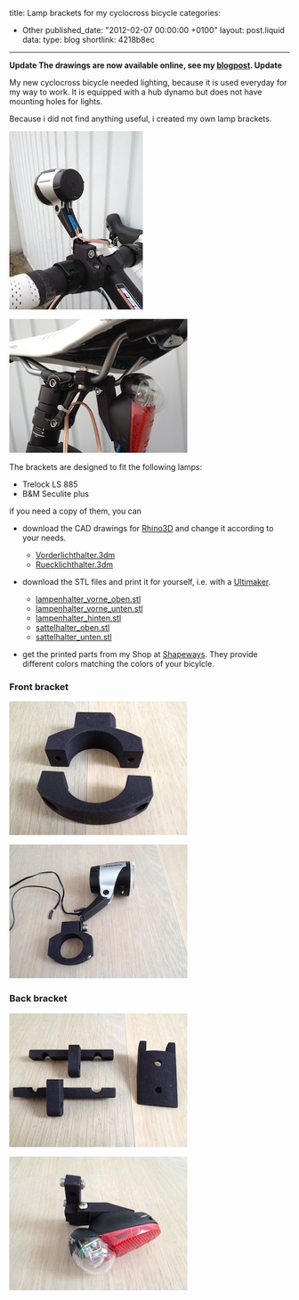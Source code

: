 title: Lamp brackets for my cyclocross bicycle
categories:
  - Other
published_date: "2012-02-07 00:00:00 +0100"
layout: post.liquid
data:
  type: blog
  shortlink: 4218b8ec
---
**Update
The drawings are now available online, see my [blogpost](/2015/09/16/redrawn-bicycle-parts-in-onshape/).
Update**

My new cyclocross bicycle needed lighting, because it is used everyday for my way to work.
It is equipped with a hub dynamo but does not have mounting holes for lights.

Because i did not find anything useful, i created my own lamp brackets.

<!-- more -->

![Front bracket mouted](front_bracket_mounted1.jpg)

![Back bracket mouted](back_bracket_mounted1.jpg)

The brackets are designed to fit the following lamps:

* Trelock LS 885
* B&M Seculite plus

if you need a copy of them, you can

* download the CAD drawings for [Rhino3D](http://www.rhino3d.com) and change it according to your needs.
   * [Vorderlichthalter.3dm](Vorderlichthalter.3dm)
   * [Ruecklichthalter.3dm](Ruecklichthalter.3dm)

* download the STL files and print it for yourself, i.e. with a [Ultimaker](http://www.ultimaker.com).
   * [lampenhalter_vorne_oben.stl](lampenhalter_vorne_oben.stl)
   * [lampenhalter_vorne_unten.stl](lampenhalter_vorne_unten.stl)
   * [lampenhalter_hinten.stl](lampenhalter_hinten.stl)
   * [sattelhalter_oben.stl](sattelhalter_oben.stl)
   * [sattelhalter_unten.stl](sattelhalter_unten.stl)

* get the printed parts from my Shop at <a href="http://www.shapeways.com/shops/uwearzt?section=3061">Shapeways</a>.
    They provide different colors matching the colors of your bicylcle.

### Front bracket
![Front bracket](front_bracket1.jpg)

![Front bracket assembled](front_bracket_assembled1.jpg)

### Back bracket
![Back bracket](back_bracket1.jpg)

![Back bracket assembled](back_bracket_assembled1.jpg)

